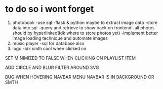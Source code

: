 # to do so i wont forget
1. photobook
    -use sql
    -flask & python maybe to extract image data
    -store data into sql
    -query and retrieve to show back on frontend
    -all photos should by hyperlinked(idk where to store photos yet)
    -implement better image loading technique and automate images
2. music player
    -sql for database also
3. logo
    -idk smth cool when clicked on

SET MINIMIZED TO FALSE WHEN CLICKING ON PLAYLIST ITEM

ADD CIRCLE AND BLUR FILTER AROUND SVG

BUG WHEN HOVERING NAVBAR MENU NAVBAR IS IN BACKGROUND OR SMTH